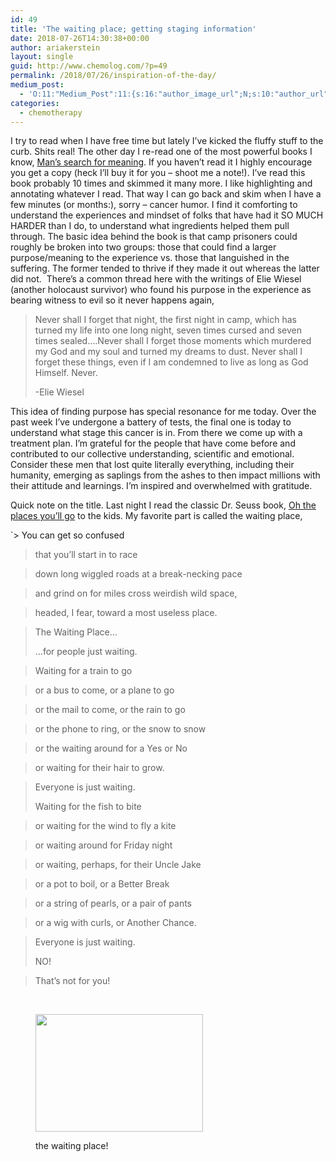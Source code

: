```yaml
---
id: 49
title: 'The waiting place; getting staging information'
date: 2018-07-26T14:30:38+00:00
author: ariakerstein
layout: single
guid: http://www.chemolog.com/?p=49
permalink: /2018/07/26/inspiration-of-the-day/
medium_post:
  - 'O:11:"Medium_Post":11:{s:16:"author_image_url";N;s:10:"author_url";N;s:11:"byline_name";N;s:12:"byline_email";N;s:10:"cross_link";N;s:2:"id";N;s:21:"follower_notification";N;s:7:"license";N;s:14:"publication_id";N;s:6:"status";N;s:3:"url";N;}'
categories:
  - chemotherapy
---
```

I try to read when I have free time but lately I&#8217;ve kicked the fluffy stuff to the curb. Shits real! The other day I re-read one of the most powerful books I know, [Man&#8217;s search for meaning](https://www.amazon.com/dp/B009U9S6FI/ref=dp-kindle-redirect?_encoding=UTF8&btkr=1). If you haven&#8217;t read it I highly encourage you get a copy (heck I&#8217;ll buy it for you &#8211; shoot me a note!). I&#8217;ve read this book probably 10 times and skimmed it many more. I like highlighting and <!--more-->annotating whatever I read. That way I can go back and skim when I have a few minutes (or months:), sorry &#8211; cancer humor. I find it comforting to understand the experiences and mindset of folks that have had it SO MUCH HARDER than I do, to understand what ingredients helped them pull through. The basic idea behind the book is that camp prisoners could roughly be broken into two groups: those that could find a larger purpose/meaning to the experience vs. those that languished in the suffering. The former tended to thrive if they made it out whereas the latter did not.  There&#8217;s a common thread here with the writings of Elie Wiesel (another holocaust survivor) who found his purpose in the experience as bearing witness to evil so it never happens again,

> Never shall I forget that night, the first night in camp, which has turned my life into one long night, seven times cursed and seven times sealed&#8230;.Never shall I forget those moments which murdered my God and my soul and turned my dreams to dust. Never shall I forget these things, even if I am condemned to live as long as God Himself. Never.
> 
> -Elie Wiesel

This idea of finding purpose has special resonance for me today. Over the past week I&#8217;ve undergone a battery of tests, the final one is today to understand what stage this cancer is in. From there we come up with a treatment plan. I&#8217;m grateful for the people that have come before and contributed to our collective understanding, scientific and emotional. Consider these men that lost quite literally everything, including their humanity, emerging as saplings from the ashes to then impact millions with their attitude and learnings. I&#8217;m inspired and overwhelmed with gratitude.

Quick note on the title. Last night I read the classic Dr. Seuss book, [Oh the places you&#8217;ll go](https://www.amazon.com/dp/B00ESF285S/ref=dp-kindle-redirect?_encoding=UTF8&btkr=1) to the kids. My favorite part is called the waiting place,

`> You can get so confused
  
> that you&#8217;ll start in to race
  
> down long wiggled roads at a break-necking pace
  
> and grind on for miles cross weirdish wild space,
  
> headed, I fear, toward a most useless place.
  
> The Waiting Place&#8230;
> 
> &#8230;for people just waiting.
  
> Waiting for a train to go
  
> or a bus to come, or a plane to go
  
> or the mail to come, or the rain to go
  
> or the phone to ring, or the snow to snow
  
> or the waiting around for a Yes or No
  
> or waiting for their hair to grow.
  
> Everyone is just waiting.
> 
> Waiting for the fish to bite
  
> or waiting for the wind to fly a kite
  
> or waiting around for Friday night
  
> or waiting, perhaps, for their Uncle Jake
  
> or a pot to boil, or a Better Break
  
> or a string of pearls, or a pair of pants
  
> or a wig with curls, or Another Chance.
  
> Everyone is just waiting.
> 
> NO!
  
> That&#8217;s not for you!

&nbsp;<figure id="attachment_55" style="width: 268px" class="wp-caption alignnone">

<img class="wp-image-55 size-full" src="https://i0.wp.com/www.chemolog.com/wp-content/uploads/2018/07/download.jpg?resize=268%2C188" alt="" width="268" height="188" data-recalc-dims="1" /><figcaption class="wp-caption-text">the waiting place!</figcaption></figure>